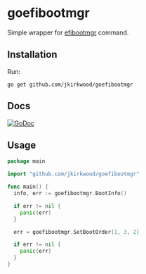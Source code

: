# goefibootmgr

Simple wrapper for [efibootmgr](https://github.com/rhboot/efibootmgr) command.

## Installation

Run:

```
go get github.com/jkirkwood/goefibootmgr
```

## Docs

[![GoDoc](https://godoc.org/github.com/jkirkwood/goefibootmgr?status.svg)](https://godoc.org/github.com/jkirkwood/goefibootmgr)

## Usage

```go
package main

import "github.com/jkirkwood/goefibootmgr"

func main() {
  info, err := goefibootmgr.BootInfo()

  if err != nil {
    panic(err)
  }

  err = goefibootmgr.SetBootOrder(1, 3, 2)

  if err != nil {
    panic(err)
  }
}

```
